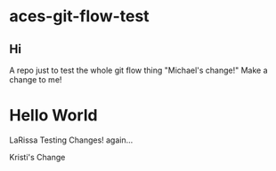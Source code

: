 # aces-git-flow-test
## Hi
A repo just to test the whole git flow thing
"Michael's change!"
Make a change to me!

<h1>Hello World</h1>

LaRissa Testing Changes! again... 

Kristi's Change

